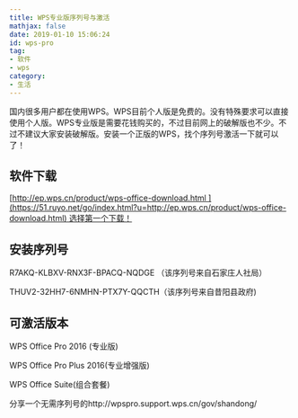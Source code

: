 ```yaml
---
title: WPS专业版序列号与激活
mathjax: false
date: 2019-01-10 15:06:24
id: wps-pro
tag:
- 软件
- wps
category:
- 生活
---
```


国内很多用户都在使用WPS。WPS目前个人版是免费的。没有特殊要求可以直接使用个人版。WPS专业版是需要花钱购买的，不过目前网上的破解版也不少。不过不建议大家安装破解版。安装一个正版的WPS，找个序列号激活一下就可以了！

<!---more--->

## 软件下载

[http://ep.wps.cn/product/wps-office-download.html ](https://51.ruyo.net/go/index.html?u=http://ep.wps.cn/product/wps-office-download.html) 选择第一个下载！ 

## 安装序列号

R7AKQ-KLBXV-RNX3F-BPACQ-NQDGE （该序列号来自石家庄人社局）

THUV2-32HH7-6NMHN-PTX7Y-QQCTH（该序列号来自昔阳县政府)

 

## 可激活版本

WPS Office Pro 2016 (专业版)

WPS Office Pro Plus 2016(专业增强版)

WPS Office Suite(组合套餐)



分享一个无需序列号的http://wpspro.support.wps.cn/gov/shandong/ 